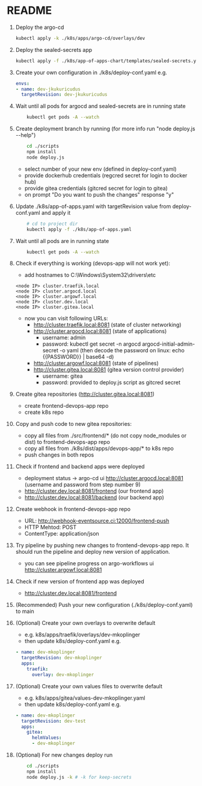 # README

1. Deploy the argo-cd

    ```sh
    kubectl apply -k ./k8s/apps/argo-cd/overlays/dev
    ```

2. Deploy the sealed-secrets app

    ```sh
    kubectl apply -f ./k8s/app-of-apps-chart/templates/sealed-secrets.yaml
    ```

3. Create your own configuration in ./k8s/deploy-conf.yaml e.g.

    ```yaml
    envs:
    - name: dev-jkukuricudus
      targetRevision: dev-jkukuricudus
    ```

4. Wait until all pods for argocd and sealed-secrets are in running state

    ```sh
        kubectl get pods -A --watch
    ```

5. Create deployment branch by running (for more info run "node deploy.js --help")

    ```sh
        cd ./scripts
        npm install
        node deploy.js
    ```

    - select number of your new env (defined in deploy-conf.yaml)
    - provide dockerhub credentials (regcred secret for login to docker hub)
    - provide gitea credentials (gitcred secret for login to gitea)
    - on prompt "Do you want to push the changes" response "y"

6. Update ./k8s/app-of-apps.yaml with targetRevision value from deploy-conf.yaml and apply it

    ```sh
        # cd to project dir
        kubectl apply -f ./k8s/app-of-apps.yaml
    ```

7. Wait until all pods are in running state

    ```sh
        kubectl get pods -A --watch
    ```

8. Check if everything is working (devops-app will not work yet):
    - add hostnames to C:\Windows\System32\drivers\etc

    ```text
    <node IP> cluster.traefik.local
    <node IP> cluster.argocd.local
    <node IP> cluster.argowf.local
    <node IP> cluster.dev.local
    <node IP> cluster.gitea.local
    ```

    - now you can visit following URLs:
        - <http://cluster.traefik.local:8081> (state of cluster networking)
        - <http://cluster.argocd.local:8081> (state of applications)
            - username: admin
            - password: kubectl get secret -n argocd argocd-initial-admin-secret -o yaml (then decode the password on linux: echo {{PASSWORD}} | base64 -d)
        - <http://cluster.argowf.local:8081> (state of pipelines)
        - <http://cluster.gitea.local:8081> (gitea version control provider)
            - username: gitea
            - password: provided to deploy.js script as gitcred secret

9. Create gitea repositories (<http://cluster.gitea.local:8081>)
    - create frontend-devops-app repo
    - create k8s repo

10. Copy and push code to new gitea repositories:
    - copy all files from ./src/frontend/* (do not copy node_modules or dist) to frontend-devops-app repo
    - copy all files from ./k8s/dist/apps/devops-app/* to k8s repo
    - push changes in both repos

11. Check if frontend and backend apps were deployed
    - deployment status -> argo-cd ui <http://cluster.argocd.local:8081> (username and password from step number 9)
    - <http://cluster.dev.local:8081/frontend> (our frontend app)
    - <http://cluster.dev.local:8081/backend> (our backend app)

12. Create webhook in frontend-devops-app repo
    - URL: <http://webhook-eventsource.ci:12000/frontend-push>
    - HTTP Mehtod: POST
    - ContentType: application/json

13. Try pipeline by pushing new changes to frontend-devops-app repo. It should run the pipeline and deploy new version of application.
    - you can see pipeline progress on argo-workflows ui <http://cluster.argowf.local:8081>

14. Check if new version of frontend app was deployed
    - <http://cluster.dev.local:8081/frontend>

15. (Recommended) Push your new configuration (./k8s/deploy-conf.yaml) to main

16. (Optional) Create your own overlays to overwrite default
    - e.g. k8s/apps/traefik/overlays/dev-mkoplinger
    - then update k8s/deploy-conf.yaml e.g.

    ```yaml
    - name: dev-mkoplinger
      targetRevision: dev-mkoplinger
      apps:
        traefik:
          overlay: dev-mkoplinger
    ```

17. (Optional) Create your own values files to overwrite default
    - e.g. k8s/apps/gitea/values-dev-mkoplinger.yaml
    - then update k8s/deploy-conf.yaml e.g.

    ```yaml
    - name: dev-mkoplinger
      targetRevision: dev-test
      apps:
        gitea:
          helmValues:
          - dev-mkoplinger
    ```

18. (Optional) For new changes deploy run

    ```sh
        cd ./scripts
        npm install
        node deploy.js -k # -k for keep-secrets
    ```
